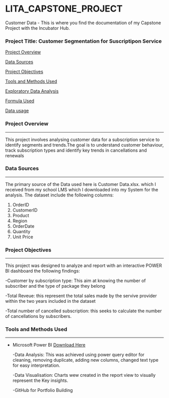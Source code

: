 # LITA_CAPSTONE_PROJECT
Customer Data - This is where you find the documentation of my Capstone Project with the Incubator Hub.  
### Project Title: Customer Segmentation for Suscriptipon Service

[Project Overview](#project-overview)

[Data Sources](#data-sources)

[Project Objectives](#project-objectives)

[Tools and Methods Used](#tools-dnd-methods-used)

[Exploratory Data Analysis](#exploratory-data-analysis)

[Formula Used](formula-used)

[Data usage](data-usage)


### Project Overview
---
This project involves analysing customer data for a subscription service to identify segments and trends.The goal is to
understand customer behaviour, track subscription types and identify key trends in cancellations and renewals

### Data Sources
---
The primary source of the Data used here is Customer Data.xlsx. which I received from my school 
LMS which I downloaded into my System for the analysis. The dataset include the following columns:

1. OrderID
2. CustomerID
3. Product
4. Region
5. OrderDate
6. Quantity
7. Unit Price
   
### Project Objectives
 ---
This project was designed to analyze and report with an interactive POWER BI dashboard the following findings:

  -Customer by subscription type: This aim at knowing the number of subscriber and the type of package they belong
 
  -Total Reveue: this represent the total sales made by the servive provider within the two years included in the dataset  
               
  -Total number of cancelled subscription: this seeks to calculate the number of cancellations by subscribers.

  ### Tools and Methods Used
   ---
- Microsoft Power BI [Download Here](https://www.microsoft.com)
    
     -Data Analysis: This was achieved using power query editor for cleaning, removing duplicate, adding new columns, changed text type
      for easy interpretation. 
     
     -Data Visualisation: Charts wew created in the report view  to visually represent the Key insights. 
    
     -GitHub for Portfolio Building
